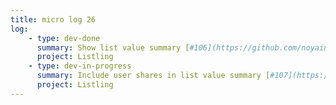 ```yaml
---
title: micro log 26
log:
    - type: dev-done
      summary: Show list value summary [#106](https://github.com/noyainrain/listling/issues/106)
      project: Listling
    - type: dev-in-progress
      summary: Include user shares in list value summary [#107](https://github.com/noyainrain/listling/issues/107)
      project: Listling
---
```

